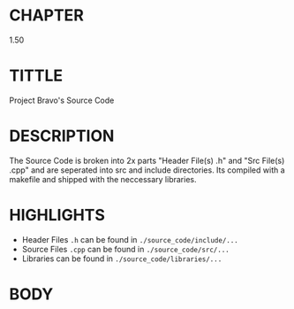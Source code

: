 # CHAPTER
1.50


# TITTLE
Project Bravo's Source Code


# DESCRIPTION
 The Source Code is broken into 2x parts "Header File(s) .h" and "Src File(s) .cpp" and are seperated into src and include directories. Its compiled with a makefile and shipped with the neccessary libraries.

# HIGHLIGHTS
- Header Files `.h` can be found in `./source_code/include/...`
- Source Files `.cpp` can be found in `./source_code/src/...`
- Libraries can be found in `./source_code/libraries/...`

# BODY

